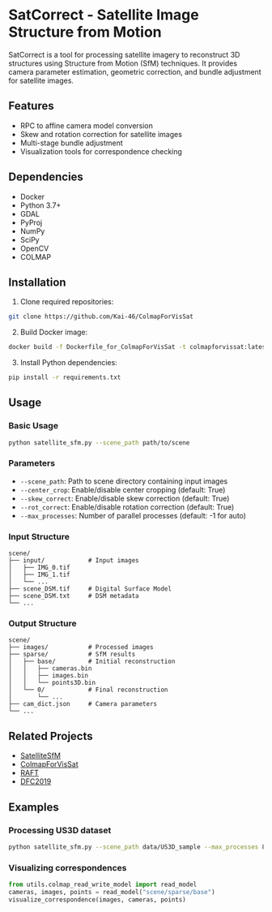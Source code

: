 # SatCorrect - Satellite Image Structure from Motion

SatCorrect is a tool for processing satellite imagery to reconstruct 3D structures using Structure from Motion (SfM) techniques. It provides camera parameter estimation, geometric correction, and bundle adjustment for satellite images.

## Features
- RPC to affine camera model conversion
- Skew and rotation correction for satellite images
- Multi-stage bundle adjustment
- Visualization tools for correspondence checking

## Dependencies
- Docker
- Python 3.7+
- GDAL
- PyProj
- NumPy
- SciPy
- OpenCV
- COLMAP

## Installation

1. Clone required repositories:
```bash
git clone https://github.com/Kai-46/ColmapForVisSat
```

2. Build Docker image:
```bash
docker build -f Dockerfile_for_ColmapForVisSat -t colmapforvissat:latest .
```

3. Install Python dependencies:
```bash
pip install -r requirements.txt
```

## Usage

### Basic Usage
```bash
python satellite_sfm.py --scene_path path/to/scene
```

### Parameters
- `--scene_path`: Path to scene directory containing input images
- `--center_crop`: Enable/disable center cropping (default: True)
- `--skew_correct`: Enable/disable skew correction (default: True) 
- `--rot_correct`: Enable/disable rotation correction (default: True)
- `--max_processes`: Number of parallel processes (default: -1 for auto)

### Input Structure
```
scene/
├── input/            # Input images
│   ├── IMG_0.tif
│   ├── IMG_1.tif
│   └── ...
├── scene_DSM.tif     # Digital Surface Model
├── scene_DSM.txt     # DSM metadata
└── ...
```

### Output Structure
```
scene/
├── images/           # Processed images
├── sparse/           # SfM results
│   ├── base/         # Initial reconstruction
│   │   ├── cameras.bin
│   │   ├── images.bin  
│   │   └── points3D.bin
│   └── 0/            # Final reconstruction
│       └── ...
├── cam_dict.json     # Camera parameters
└── ...
```

## Related Projects
- [SatelliteSfM](https://github.com/Kai-46/SatelliteSfM)
- [ColmapForVisSat](https://github.com/Kai-46/ColmapForVisSat) 
- [RAFT](https://github.com/princeton-vl/RAFT)
- [DFC2019](https://github.com/pubgeo/dfc2019/tree/master/track3)

## Examples

### Processing US3D dataset
```bash
python satellite_sfm.py --scene_path data/US3D_sample --max_processes 8
```

### Visualizing correspondences
```python
from utils.colmap_read_write_model import read_model
cameras, images, points = read_model("scene/sparse/base")
visualize_correspondence(images, cameras, points)
